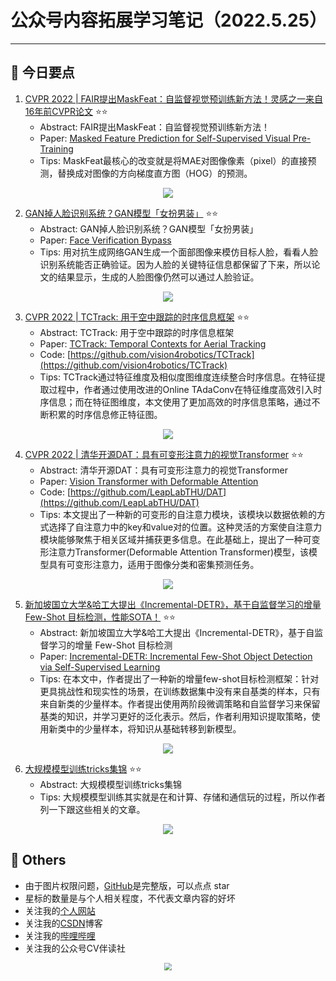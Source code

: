 # 公众号内容拓展学习笔记（2022.5.25）

------



## :paperclip:  今日要点

1. [CVPR 2022 | FAIR提出MaskFeat：自监督视觉预训练新方法！灵感之一来自16年前CVPR论文](https://mp.weixin.qq.com/s/dU14B0Hmary-q_2Qg278oA)         :star::star:
   - Abstract: FAIR提出MaskFeat：自监督视觉预训练新方法！
   - Paper: [Masked Feature Prediction for Self-Supervised Visual Pre-Training](https://arxiv.org/abs/2112.09133)
   - Tips: MaskFeat最核心的改变就是将MAE对图像像素（pixel）的直接预测，替换成对图像的方向梯度直方图（HOG）的预测。

<div align=center><img src="https://mmbiz.qpic.cn/mmbiz_png/UicQ7HgWiaUb3hicLBCn12AYLhQIAZboH07MmVn00upqukxPe7zGrFGaBYJe4SmIH7uX8CMjsJGGWyRAAWhobTqsA/640?wx_fmt=png&wxfrom=5&wx_lazy=1&wx_co=1" style='zoom:100%'>
</div>


2. [GAN掉人脸识别系统？GAN模型「女扮男装」](https://mp.weixin.qq.com/s/SC7iEVfyI2G69OJc4IryEQ)       :star::star:
   - Abstract: GAN掉人脸识别系统？GAN模型「女扮男装」
   - Paper: [Face Verification Bypass](https://arxiv.org/pdf/2203.15068.pdf)
   - Tips: 用对抗生成网络GAN生成一个面部图像来模仿目标人脸，看看人脸识别系统能否正确验证。因为人脸的关键特征信息都保留了下来，所以论文的结果显示，生成的人脸图像仍然可以通过人脸验证。

<div align=center><img src="https://mmbiz.qpic.cn/mmbiz_png/UicQ7HgWiaUb17O0YMJxNwVpWdMFA5d6YhyL86sGPFKoLwC4sJASB96xcjXlsH2EOmUiab1s0oiciciaQQGWqOXbSSQA/640?wx_fmt=png&wxfrom=5&wx_lazy=1&wx_co=1" style='zoom:100%'>
</div>

3. [CVPR 2022 | TCTrack: 用于空中跟踪的时序信息框架](https://mp.weixin.qq.com/s/4UgyAwg1MJJH9Aajl35q9w)       :star::star:
   - Abstract: TCTrack: 用于空中跟踪的时序信息框架
   - Paper: [TCTrack: Temporal Contexts for Aerial Tracking](https://arxiv.org/abs/2203.01885)
   - Code: [https://github.com/vision4robotics/TCTrack](https://github.com/vision4robotics/TCTrack)
   - Tips: TCTrack通过特征维度及相似度图维度连续整合时序信息。在特征提取过程中，作者通过使用改进的Online TAdaConv在特征维度高效引入时序信息；而在特征图维度，本文使用了更加高效的时序信息策略，通过不断积累的时序信息修正特征图。
<div align=center><img src="https://mmbiz.qpic.cn/mmbiz_png/BJbRvwibeSTubGWibia4L1a3j2oAK5IXDrIfmLMhUvtPibXlSaTbicOIhC8zWpexPvPRhvYos8kTlmSpmktcxKaGLfA/640?wx_fmt=png&wxfrom=5&wx_lazy=1&wx_co=1" style='zoom:100%'>
</div>

4. [CVPR 2022 | 清华开源DAT：具有可变形注意力的视觉Transformer](https://mp.weixin.qq.com/s/GydO8rBctduBbVcUKcdIRg)       :star::star:
   - Abstract: 清华开源DAT：具有可变形注意力的视觉Transformer
   - Paper: [Vision Transformer with Deformable Attention](https://arxiv.org/abs/2201.00520)
   - Code: [https://github.com/LeapLabTHU/DAT](https://github.com/LeapLabTHU/DAT)
   - Tips: 本文提出了一种新的可变形的自注意力模块，该模块以数据依赖的方式选择了自注意力中的key和value对的位置。这种灵活的方案使自注意力模块能够聚焦于相关区域并捕获更多信息。在此基础上，提出了一种可变形注意力Transformer(Deformable Attention Transformer)模型，该模型具有可变形注意力，适用于图像分类和密集预测任务。

<div align=center><img src="https://mmbiz.qpic.cn/mmbiz_png/5ooHoYt0tgkqhY0ZfBzXZuRNCg3boLickg7ZRvQOoq0bWhobg10evDISHQOdwmWyCBytiaHW77pql15koT68ibJ3A/640?wx_fmt=png&wxfrom=5&wx_lazy=1&wx_co=1" style='zoom:100%'>
</div>

5. [新加坡国立大学&哈工大提出《Incremental-DETR》，基于自监督学习的增量 Few-Shot 目标检测，性能SOTA！](https://mp.weixin.qq.com/s/8EAxkoDxJXzggS12PJx9rg)       :star::star:
   - Abstract: 新加坡国立大学&哈工大提出《Incremental-DETR》，基于自监督学习的增量 Few-Shot 目标检测
   - Paper: [Incremental-DETR: Incremental Few-Shot Object Detection via Self-Supervised Learning](https://arxiv.org/abs/2205.04042)
   - Tips: 在本文中，作者提出了一种新的增量few-shot目标检测框架：针对更具挑战性和现实性的场景，在训练数据集中没有来自基类的样本，只有来自新类的少量样本。作者提出使用两阶段微调策略和自监督学习来保留基类的知识，并学习更好的泛化表示。然后，作者利用知识提取策略，使用新类中的少量样本，将知识从基础转移到新模型。

<div align=center><img src="https://mmbiz.qpic.cn/mmbiz_png/BJbRvwibeSTvNwqE03o5I178lF4gxoOm3pp7em23Xtk8DJG0KUk3XocicyNvUGY8acbwfYCuQ7GlF64sjKhB5K6g/640?wx_fmt=png&wxfrom=5&wx_lazy=1&wx_co=1" style='zoom:100%'>
</div>

6. [大规模模型训练tricks集锦](https://mp.weixin.qq.com/s/p99u10YOODDmZQPN0lc03w)       :star::star:
   - Abstract: 大规模模型训练tricks集锦
   - Tips: 大规模模型训练其实就是在和计算、存储和通信玩的过程，所以作者列一下跟这些相关的文章。

<div align=center><img src="https://mmbiz.qpic.cn/mmbiz_jpg/5fknb41ib9qHGHDgutwHQTnMn7RfH4eANVKkSoMy2leXmRI2Y7NPJqtkIsHYqY9qQibS3WxR17ibIGu3S5icvXCRSA/640?wx_fmt=jpeg&wxfrom=5&wx_lazy=1&wx_co=1" style='zoom:100%'>
</div>




## :paperclip:  Others

- 由于图片权限问题，[GitHub](https://github.com/xiaoxuebajie/dairly_learning)是完整版，可以点点 star
- 星标的数量是与个人相关程度，不代表文章内容的好坏
- 关注我的[个人网站](http://www.cvbds.cn/)
- 关注我的[CSDN](https://blog.csdn.net/xiaoxuebajie)博客
- 关注我的[哔哩哔哩](https://space.bilibili.com/424394389)
- 关注我的公众号CV伴读社

<div align=center><img src="https://img-blog.csdnimg.cn/202005031406335.jpg" style='zoom:80%'>
</div>